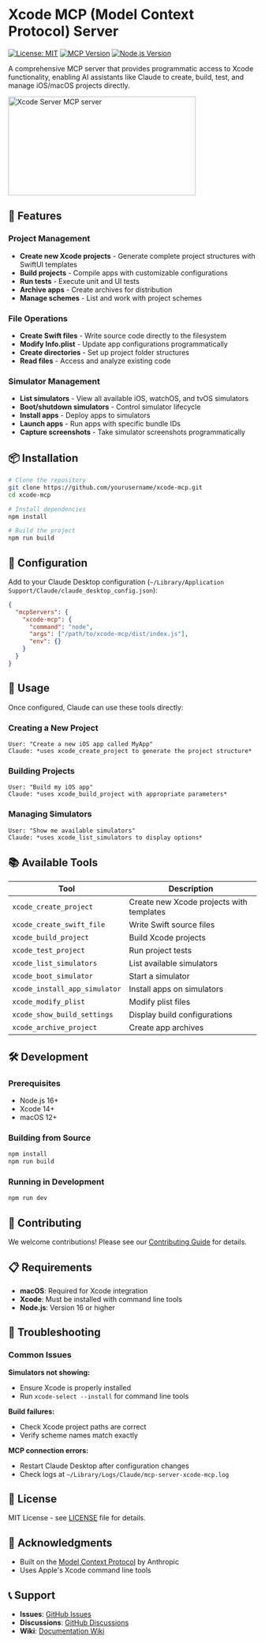 # Xcode MCP (Model Context Protocol) Server

[![License: MIT](https://img.shields.io/badge/License-MIT-yellow.svg)](https://opensource.org/licenses/MIT)
[![MCP Version](https://img.shields.io/badge/MCP-v2.0.0-blue)](https://modelcontextprotocol.io)
[![Node.js Version](https://img.shields.io/badge/node-%3E%3D16.0.0-brightgreen)](https://nodejs.org)

A comprehensive MCP server that provides programmatic access to Xcode functionality, enabling AI assistants like Claude to create, build, test, and manage iOS/macOS projects directly.

<a href="https://glama.ai/mcp/servers/@ebowwa/xcode-mcp">
  <img width="380" height="200" src="https://glama.ai/mcp/servers/@ebowwa/xcode-mcp/badge" alt="Xcode Server MCP server" />
</a>

## 🚀 Features

### Project Management
- **Create new Xcode projects** - Generate complete project structures with SwiftUI templates
- **Build projects** - Compile apps with customizable configurations
- **Run tests** - Execute unit and UI tests
- **Archive apps** - Create archives for distribution
- **Manage schemes** - List and work with project schemes

### File Operations
- **Create Swift files** - Write source code directly to the filesystem
- **Modify Info.plist** - Update app configurations programmatically
- **Create directories** - Set up project folder structures
- **Read files** - Access and analyze existing code

### Simulator Management
- **List simulators** - View all available iOS, watchOS, and tvOS simulators
- **Boot/shutdown simulators** - Control simulator lifecycle
- **Install apps** - Deploy apps to simulators
- **Launch apps** - Run apps with specific bundle IDs
- **Capture screenshots** - Take simulator screenshots programmatically

## 📦 Installation

```bash
# Clone the repository
git clone https://github.com/yourusername/xcode-mcp.git
cd xcode-mcp

# Install dependencies
npm install

# Build the project
npm run build
```

## 🔧 Configuration

Add to your Claude Desktop configuration (`~/Library/Application Support/Claude/claude_desktop_config.json`):

```json
{
  "mcpServers": {
    "xcode-mcp": {
      "command": "node",
      "args": ["/path/to/xcode-mcp/dist/index.js"],
      "env": {}
    }
  }
}
```

## 🎯 Usage

Once configured, Claude can use these tools directly:

### Creating a New Project
```
User: "Create a new iOS app called MyApp"
Claude: *uses xcode_create_project to generate the project structure*
```

### Building Projects
```
User: "Build my iOS app"
Claude: *uses xcode_build_project with appropriate parameters*
```

### Managing Simulators
```
User: "Show me available simulators"
Claude: *uses xcode_list_simulators to display options*
```

## 📚 Available Tools

| Tool | Description |
|------|-------------|
| `xcode_create_project` | Create new Xcode projects with templates |
| `xcode_create_swift_file` | Write Swift source files |
| `xcode_build_project` | Build Xcode projects |
| `xcode_test_project` | Run project tests |
| `xcode_list_simulators` | List available simulators |
| `xcode_boot_simulator` | Start a simulator |
| `xcode_install_app_simulator` | Install apps on simulators |
| `xcode_modify_plist` | Modify plist files |
| `xcode_show_build_settings` | Display build configurations |
| `xcode_archive_project` | Create app archives |

## 🛠️ Development

### Prerequisites
- Node.js 16+
- Xcode 14+
- macOS 12+

### Building from Source
```bash
npm install
npm run build
```

### Running in Development
```bash
npm run dev
```

## 🤝 Contributing

We welcome contributions! Please see our [Contributing Guide](CONTRIBUTING.md) for details.

## 📋 Requirements

- **macOS**: Required for Xcode integration
- **Xcode**: Must be installed with command line tools
- **Node.js**: Version 16 or higher

## 🐛 Troubleshooting

### Common Issues

**Simulators not showing:**
- Ensure Xcode is properly installed
- Run `xcode-select --install` for command line tools

**Build failures:**
- Check Xcode project paths are correct
- Verify scheme names match exactly

**MCP connection errors:**
- Restart Claude Desktop after configuration changes
- Check logs at `~/Library/Logs/Claude/mcp-server-xcode-mcp.log`

## 📄 License

MIT License - see [LICENSE](LICENSE) file for details.

## 🙏 Acknowledgments

- Built on the [Model Context Protocol](https://modelcontextprotocol.io) by Anthropic
- Uses Apple's Xcode command line tools

## 📞 Support

- **Issues**: [GitHub Issues](https://github.com/yourusername/xcode-mcp/issues)
- **Discussions**: [GitHub Discussions](https://github.com/yourusername/xcode-mcp/discussions)
- **Wiki**: [Documentation Wiki](https://github.com/yourusername/xcode-mcp/wiki)